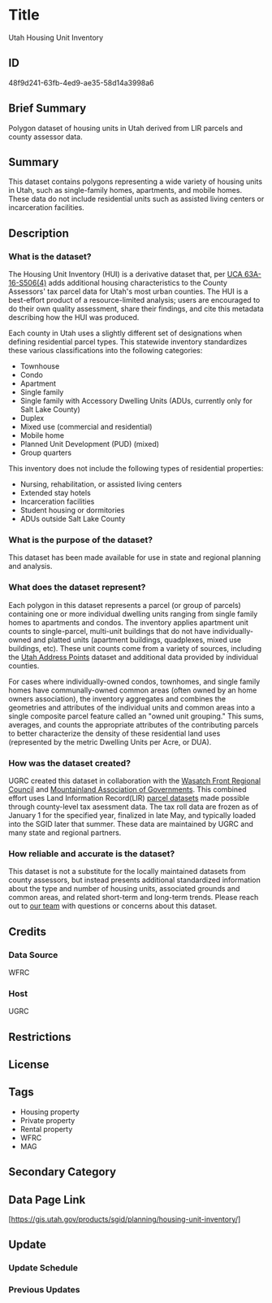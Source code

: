 # Title

Utah Housing Unit Inventory

## ID

48f9d241-63fb-4ed9-ae35-58d14a3998a6

## Brief Summary

Polygon dataset of housing units in Utah derived from LIR parcels and county assessor data.

## Summary

This dataset contains polygons representing a wide variety of housing units in Utah, such as single-family homes, apartments, and mobile homes. These data do not include residential units such as assisted living centers or incarceration facilities.

## Description

### What is the dataset?

The Housing Unit Inventory (HUI) is a derivative dataset that, per [UCA 63A-16-S506(4)](https://le.utah.gov/xcode/Title63A/Chapter16/63A-16-S506.html) adds additional housing characteristics to the County Assessors' tax parcel data for Utah's most urban counties. The HUI is a best-effort product of a resource-limited analysis; users are encouraged to do their own quality assessment, share their findings, and cite this metadata describing how the HUI was produced.

Each county in Utah uses a slightly different set of designations when defining residential parcel types. This statewide inventory standardizes these various classifications into the following categories:

- Townhouse
- Condo
- Apartment
- Single family
- Single family with Accessory Dwelling Units (ADUs, currently only for Salt Lake County)
- Duplex
- Mixed use (commercial and residential)
- Mobile home
- Planned Unit Development (PUD) (mixed)
- Group quarters

This inventory does not include the following types of residential properties:

- Nursing, rehabilitation, or assisted living centers
- Extended stay hotels
- Incarceration facilities
- Student housing or dormitories
- ADUs outside Salt Lake County

### What is the purpose of the dataset?

This dataset has been made available for use in state and regional planning and analysis.

### What does the dataset represent?

Each polygon in this dataset represents a parcel (or group of parcels) containing one or more individual dwelling units ranging from single family homes to apartments and condos. The inventory applies apartment unit counts to single-parcel, multi-unit buildings that do not have individually-owned and platted units (apartment buildings, quadplexes, mixed use buildings, etc). These unit counts come from a variety of sources, including the [Utah Address Points](https://gis.utah.gov/products/sgid/location/address-points/) dataset and additional data provided by individual counties.

For cases where individually-owned condos, townhomes, and single family homes have communally-owned common areas (often owned by an home owners association), the inventory aggregates and combines the geometries and attributes of the individual units and common areas into a single composite parcel feature called an "owned unit grouping." This sums, averages, and counts the appropriate attributes of the contributing parcels to better characterize the density of these residential land uses (represented by the metric Dwelling Units per Acre, or DUA).

### How was the dataset created?

UGRC created this dataset in collaboration with the [Wasatch Front Regional Council](https://wfrc.org/) and [Mountainland Association of Governments](https://magutah.gov/). This combined effort uses Land Information Record(LIR) [parcel datasets](https://gis.utah.gov/products/sgid/cadastre/parcels/) made possible through county-level tax asessment data. The tax roll data are frozen as of January 1 for the specified year, finalized in late May, and typically loaded into the SGID later that summer. These data are maintained by UGRC and many state and regional partners.

### How reliable and accurate is the dataset?

This dataset is not a substitute for the locally maintained datasets from county assessors, but instead presents additional standardized information about the type and number of housing units, associated grounds and common areas, and related short-term and long-term trends. Please reach out to [our team](https://gis.utah.gov/contact/) with questions or concerns about this dataset.

<!--- I feel like there are more caveats I should add here, but I'm not too sure what those caveats should be. --->

## Credits

### Data Source

WFRC

### Host

UGRC

## Restrictions

## License

## Tags

- Housing property
- Private property
- Rental property
- WFRC
- MAG

## Secondary Category

## Data Page Link

[https://gis.utah.gov/products/sgid/planning/housing-unit-inventory/]

## Update

### Update Schedule

<!--- Do we have a specific update schedule for these data? --->

### Previous Updates
